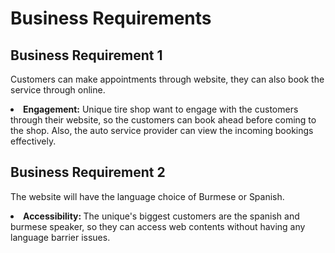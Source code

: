 
<h1>Business Requirements</h1>

## Business Requirement 1
Customers can make appointments through website, they can also book the service through online.
 <li><strong>Engagement:</strong> Unique tire shop want to engage with the customers through their website, so the customers can book ahead before coming to the shop. Also, the auto service provider can view the incoming bookings effectively. </li>

## Business Requirement 2
The website will have the language choice of Burmese or Spanish.
<li> <strong>Accessibility: </strong> The unique's biggest customers are the spanish and burmese speaker, so they can access web contents without having any language barrier issues. 

